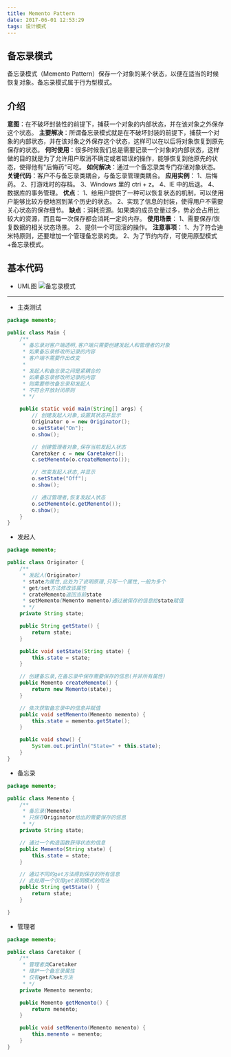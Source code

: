 ```yaml
---
title: Memento Pattern
date: 2017-06-01 12:53:29
tags: 设计模式
---
```

## 备忘录模式
备忘录模式（Memento Pattern）保存一个对象的某个状态，以便在适当的时候恢复对象。备忘录模式属于行为型模式。

## 介绍
**意图**：在不破坏封装性的前提下，捕获一个对象的内部状态，并在该对象之外保存这个状态。
**主要解决**：所谓备忘录模式就是在不破坏封装的前提下，捕获一个对象的内部状态，并在该对象之外保存这个状态，这样可以在以后将对象恢复到原先保存的状态。
**何时使用**：很多时候我们总是需要记录一个对象的内部状态，这样做的目的就是为了允许用户取消不确定或者错误的操作，能够恢复到他原先的状态，使得他有"后悔药"可吃。
**如何解决**：通过一个备忘录类专门存储对象状态。
**关键代码**：客户不与备忘录类耦合，与备忘录管理类耦合。
**应用实例**： 1、后悔药。 2、打游戏时的存档。 3、Windows 里的 ctri + z。 4、IE 中的后退。 4、数据库的事务管理。
**优点**： 1、给用户提供了一种可以恢复状态的机制，可以使用户能够比较方便地回到某个历史的状态。 2、实现了信息的封装，使得用户不需要关心状态的保存细节。
**缺点**：消耗资源。如果类的成员变量过多，势必会占用比较大的资源，而且每一次保存都会消耗一定的内存。
**使用场景**： 1、需要保存/恢复数据的相关状态场景。 2、提供一个可回滚的操作。
**注意事项**： 1、为了符合迪米特原则，还要增加一个管理备忘录的类。 2、为了节约内存，可使用原型模式+备忘录模式。


## 基本代码
* UML图
![备忘录模式](Memento.png)
***

* 主类测试
```java
package memento;

public class Main {
    /**
     * 备忘录对客户端透明,客户端只需要创建发起人和管理者的对象
     * 如果备忘录修改所记录的内容
     * 客户端不需要作出改变
     * 
     * 发起人和备忘录之间是紧耦合的
     * 如果备忘录修改所记录的内容
     * 则需要修改备忘录和发起人
     * 不符合开放封闭原则
     * */

    public static void main(String[] args) {
        // 创建发起人对象,设置其状态并显示
        Originator o = new Originator();
        o.setState("On");
        o.show();

        // 创建管理者对象,保存当前发起人状态
        Caretaker c = new Caretaker();
        c.setMenento(o.createMemento());

        // 改变发起人状态,并显示
        o.setState("Off");
        o.show();

        // 通过管理者,恢复发起人状态
        o.setMemento(c.getMenento());
        o.show();
    }
}
```

* 发起人
```java
package memento;

public class Originator {
    /**
     * 发起人(Originator)
     * state为属性,此处为了说明原理,只写一个属性,一般为多个
     * get/set方法修改该属性
     * crateMemento返回当前state
     * setMemento(Memento memento)通过被保存的信息给state赋值
     * */
    private String state;

    public String getState() {
        return state;
    }

    public void setState(String state) {
        this.state = state;
    }

    // 创建备忘录,在备忘录中保存需要保存的信息(并非所有属性)
    public Memento createMemento() {
        return new Memento(state);
    }

    // 依次获取备忘录中的信息并赋值
    public void setMemento(Memento memento) {
        this.state = memento.getState();
    }

    public void show() {
        System.out.println("State=" + this.state);
    }
}
```

* 备忘录
```java
package memento;

public class Memento {
    /**
     * 备忘录(Memento)
     * 只保存Originator给出的需要保存的信息
     * */
    private String state;

    // 通过一个构造函数获得状态的信息
    public Memento(String state) {
        this.state = state;
    }

    // 通过不同的get方法得到保存的所有信息
    // 此处用一个仅用get说明模式的用法
    public String getState() {
        return state;
    }

}
```

* 管理者
```java
package memento;

public class Caretaker {
    /**
     * 管理者类Caretaker
     * 维护一个备忘录属性
     * 仅有get和set方法
     * */
    private Memento menento;

    public Memento getMenento() {
        return menento;
    }

    public void setMenento(Memento menento) {
        this.menento = menento;
    }
}
```

